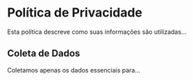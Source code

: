 # Política de Privacidade

Esta política descreve como suas informações são utilizadas...

## Coleta de Dados

Coletamos apenas os dados essenciais para...

